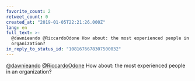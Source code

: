 ```yaml
---
favorite_count: 2
retweet_count: 0
created_at: "2019-01-05T22:21:26.000Z"
lang: en
full_text: >-
  @dawnieando @RiccardoOdone How about: the most experienced people in an
  organization?
in_reply_to_status_id: "1081676678307500032"
---
```


[@dawnieando](https://twitter.com/dawnieando)
[@RiccardoOdone](https://twitter.com/RiccardoOdone) How about: the most
experienced people in an organization?
